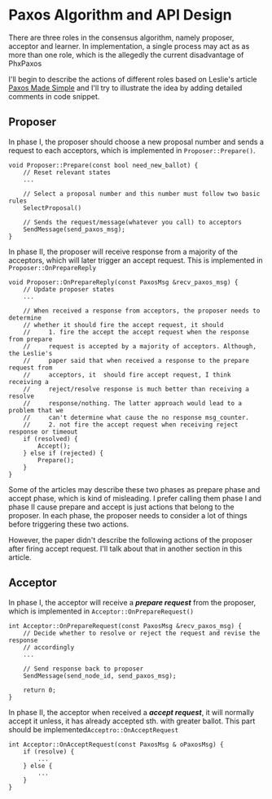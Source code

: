#   Paxos Algorithm and API Design
There are three roles in the consensus algorithm, namely proposer, acceptor and learner. In implementation, a single process may act as as more than one role, which is the allegedly the current disadvantage of PhxPaxos

I'll begin to describe the actions of different roles based on Leslie's article [Paxos Made Simple](https://lamport.azurewebsites.net/pubs/paxos-simple.pdf) and I'll try to illustrate the idea by adding detailed comments in code snippet.

##  Proposer
In phase I, the proposer should choose a new proposal number and sends a request to each acceptors, which is implemented in ```Proposer::Prepare()```.
```
void Proposer::Prepare(const bool need_new_ballot) {
    // Reset relevant states
    ...
    
    // Select a proposal number and this number must follow two basic rules
    SelectProposal()

    // Sends the request/message(whatever you call) to acceptors
    SendMessage(send_paxos_msg);
}
```

In phase II, the proposer will receive response from a majority of the acceptors, which will later trigger an accept request. This is implemented in ```Proposer::OnPrepareReply```
```
void Proposer::OnPrepareReply(const PaxosMsg &recv_paxos_msg) {
    // Update proposer states
    ...

    // When received a response from acceptors, the proposer needs to determine 
    // whether it should fire the accept request, it should
    //     1. fire the accept the accept request when the response from prepare    
    //     request is accepted by a majority of acceptors. Although, the Leslie's 
    //     paper said that when received a response to the prepare request from 
    //     acceptors, it  should fire accept request, I think receiving a 
    //     reject/resolve response is much better than receiving a resolve 
    //     response/nothing. The latter approach would lead to a problem that we 
    //     can't determine what cause the no response msg_counter.
    //     2. not fire the accept request when receiving reject response or timeout
    if (resolved) {
        Accept();
    } else if (rejected) {
        Prepare();
    }
}
```
Some of the articles may describe these two phases as prepare phase and accept phase, which is kind of misleading. I prefer calling them phase I and phase II cause prepare and accept is just actions that belong to the proposer. In each phase, the proposer needs to consider a lot of things before triggering these two actions.

However, the paper didn't describe the following actions of the proposer after firing accept request. I'll talk about that in another section in this article.

##  Acceptor
In phase I, the acceptor will receive a _**prepare request**_ from the proposer, which is implemented in ```Acceptor::OnPrepareRequest()```
```
int Acceptor::OnPrepareRequest(const PaxosMsg &recv_paxos_msg) {
    // Decide whether to resolve or reject the request and revise the response 
    // accordingly
    ...

    // Send response back to proposer
    SendMessage(send_node_id, send_paxos_msg);

    return 0;
}
```

In phase II, the acceptor when received a _**accept request**_, it will normally accept it unless, it has already accepted sth. with greater ballot. This part should be implemented```Acceptro::OnAcceptRequest```
```
int Acceptor::OnAcceptRequest(const PaxosMsg & oPaxosMsg) {
    if (resolve) {
        ...
    } else {
        ...
    }
}
```


